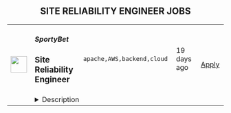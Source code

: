 <div align="center"><h2>SITE RELIABILITY ENGINEER JOBS</h2></div><table><tr>
                <td width="100" height="100" rowspan="2">
                    <img src="https://remotive.com/job/1570342/logo" width="38px" height="auto">
                </td>
                <td width="300">
                    <h5>SportyBet</h5>
                    <h3>Site Reliability Engineer</h3>
                </td>
                <td width="300">
                    <code>apache,AWS,backend,cloud</code>
                </td>
                <td width="200">
                <text>19 days ago</text>
                </td>
                <td width="100" rowspan="2">
                <a href="https://remotive.com/remote-jobs/devops/site-reliability-engineer-1570342" align="right" target="_blank">Apply</a>
                </td>
            </tr>
            <tr>
                <td colspan="3">
                <details><summary>Description</summary>
                <p>Sporty's sites are some of the most popular on the internet, consistently staying in Alexa's list of top websites for the countries they operate in</p><p><br></p><p>In addition to our DevOps Team we are building a Site Reliability Team whose purpose is to focus on site reliability and security. It will also involved deployment, configuration, and monitoring, as well as the availability, latency, change management, emergency response, and capacity management of services in production.</p><p><br></p><p>Responsibilities</p><p><br></p><p>Work with a team of DevOps/SRE and DBA professionals</p><p>Improve existing infrastructure and processes in the 6 countries we're currently deployed in as well as streamlining processes deploy to new countries in the future</p><p>Holistically improve all aspects of our current infrastructure including: reducing costs; streamlining environment provisioning; lowering response times and incorporating the latest techniques and technologies</p><p>Monitor and maintain the existing cloud infrastructure via autoscaling, automated alerts, andOpsWork and Grafana dashboards</p><p>Take ownership and responsibility for our cloud operation activities</p><p>Liaise with external security agencies for annual audits as well as perform our own internal security sweeps</p><p>Aid in reconfiguring existing architecture to allow for rapid deployments to new countries</p><p>Mentoring less experienced team members</p><p><br></p><p>Requirements</p><p><br></p><p></p><ul style=""><li style="">3+ years SRE experience</li><li style="">Experience independently leading the planning and deployment of a project</li><li style="">Experienced with cloud platforms, especially AWS, including solid knowledge of how to utilize cloud resources to fulfill the demand from other teams and production</li><li style="">Familiar with one program language or script language (Python, Java....)</li><li style="">Experience managing multiple kubernetes clusters in production (virtualization, orchestration, scalability, security, and high availability), skillset such as Helm, Rancher, ArgoCD.</li><li style="">Solid networking protocol and cyber security knowledge, especially the TCP / IP stack and HTTP protocol </li><li style="">A strong understanding of cache, including CDN, HTTP cache (CloudFlare, AWS CloudFront)</li><li style="">Experienced with CloudNative Monitoring solution in Large distributed system using observation model(Trace, Metric, Logging), skillset such as Prometheus, Jaeger, Loki, ELK, Grafana.</li><li style="">Excellent troubleshooting skills, including Linux OS issue diagnosis and OS parameter optimization</li></ul><p><br></p><p>Beneficial </p><p><br></p><p></p><ul style=""><li style="">Experience working with other cloud platform is a plus. (GCP, Azure, AliCloud)</li><li style="">Familiar with at least one of infrastructure as Code (Terraform, Cloudformation)</li><li style="">Design and implement CI/CD workflow is a plus (Jenkins, Github Action)</li><li style="">Experience with system automation tools (Ansible, Salt, Chef)</li><li style="">Understanding of modern Micro Services and Service Mesh concepts is a plus(Containers, Istio)</li></ul><p><br></p><p> Benefits</p><p><br></p><p>Quarterly and flash bonuses</p><p>Flexible working hours</p><p>Top-of-the-line equipment</p><p>Education allowance</p><p>Referral bonuses</p><p>28 days paid annual leave</p><p>Annual company retreat - we all went to Dubai in 2022 and are planning 2 more retreats for 2023!</p><p>Highly talented, dependable co-workers in a global, multicultural organisation</p><p>Payment via DEEL, a world class online wallet system </p><p>We score 100% on The Joel Test</p><p>Our teams are small enough for you to be impactful</p><p>Our business is globally established and successful, offering stability and security to our Team Members</p><p><br></p>
<img src="https://remotive.com/job/track/1570342/blank.gif?source=public_api" alt=""/>
                </details>
                </td>
            </tr></table>